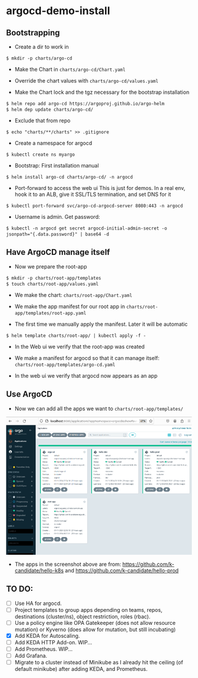 # argocd-demo-install

## Bootstrapping

- Create a dir to work in
```
$ mkdir -p charts/argo-cd
```

- Make the Chart in `charts/argo-cd/Chart.yaml`

- Override the chart values with `charts/argo-cd/values.yaml`

- Make the Chart lock and the tgz necessary for the bootstrap installation
```
$ helm repo add argo-cd https://argoproj.github.io/argo-helm
$ helm dep update charts/argo-cd/
```

- Exclude that from repo
```
$ echo "charts/**/charts" >> .gitignore
```

- Create a namespace for argocd
```
$ kubectl create ns myargo
```

- Bootstrap: First installation manual
```
$ helm install argo-cd charts/argo-cd/ -n argocd
```

- Port-forward to access the web ui
This is just for demos. In a real env, hook it to an ALB, give it SSL/TLS termination, and set DNS for it
```
$ kubectl port-forward svc/argo-cd-argocd-server 8080:443 -n argocd
```

- Username is admin. Get password:
```
$ kubectl -n argocd get secret argocd-initial-admin-secret -o jsonpath="{.data.password}" | base64 -d
```

## Have ArgoCD manage itself

- Now we prepare the root-app
```
$ mkdir -p charts/root-app/templates
$ touch charts/root-app/values.yaml
```

- We make the chart: `charts/root-app/Chart.yaml`

- We make the app manifest for our root app in `charts/root-app/templates/root-app.yaml`

- The first time we manually apply the manifest. Later it will be automatic
```
$ helm template charts/root-app/ | kubectl apply -f -
```

- In the Web ui we verify that the root-app was created

- We make a manifest for argocd so that it can manage itself: `charts/root-app/templates/argo-cd.yaml`

- In the web ui we verify that argocd now appears as an app

## Use ArgoCD

- Now we can add all the apps we want to `charts/root-app/templates/`

![Screenshot of the final result](/docs/assets/images/final_result.png)

- The apps in the screenshot above are from: https://github.com/k-candidate/hello-k8s and https://github.com/k-candidate/hello-prod

## TO DO:
- [ ] Use HA for argocd.
- [ ] Project templates to group apps depending on teams, repos, destinations (cluster/ns), object restriction, roles (rbac).
- [ ] Use a policy engine like OPA Gatekeeper (does not allow resource mutation) or Kyverno (does allow for mutation, but still incubating)
- [x] Add KEDA for Autoscaling.
- [ ] Add KEDA HTTP Add-on. WIP...
- [ ] Add Prometheus. WIP...
- [ ] Add Grafana.
- [ ] Migrate to a cluster instead of Minikube as I already hit the ceiling (of default minikube) after adding KEDA, and Prometheus.
